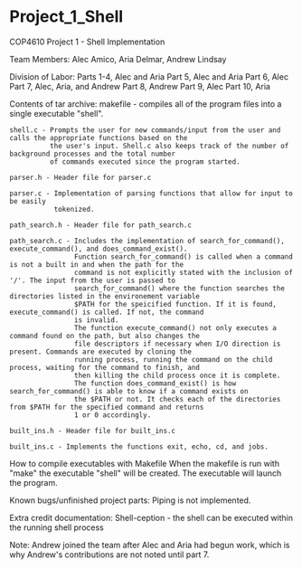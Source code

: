 # Project_1_Shell
COP4610 Project 1 - Shell Implementation

Team Members: Alec Amico, Aria Delmar, Andrew Lindsay

Division of Labor:
    Parts 1-4, Alec and Aria
    Part 5, Alec and Aria
    Part 6, Alec
    Part 7, Alec, Aria, and Andrew
    Part 8, Andrew
    Part 9, Alec
    Part 10, Aria

Contents of tar archive:
    makefile - compiles all of the program files into a single executable "shell". 

    shell.c - Prompts the user for new commands/input from the user and calls the appropriate functions based on the
              the user's input. Shell.c also keeps track of the number of background processes and the total number
              of commands executed since the program started. 

    parser.h - Header file for parser.c

    parser.c - Implementation of parsing functions that allow for input to be easily
               tokenized. 

    path_search.h - Header file for path_search.c

    path_search.c - Includes the implementation of search_for_command(), execute_command(), and does_command_exist(). 
                    Function search_for_command() is called when a command is not a built in and when the path for the
                    command is not explicitly stated with the inclusion of '/'. The input from the user is passed to 
                    search_for_command() where the function searches the directories listed in the environement variable
                    $PATH for the speicified function. If it is found, execute_command() is called. If not, the command
                    is invalid. 
                    The function execute_command() not only executes a command found on the path, but also changes the 
                    file descriptors if necessary when I/O direction is present. Commands are executed by cloning the
                    running process, running the command on the child process, waiting for the command to finish, and 
                    then killing the child process once it is complete. 
                    The function does_command_exist() is how search_for_command() is able to know if a command exists on
                    the $PATH or not. It checks each of the directories from $PATH for the specified command and returns
                    1 or 0 accordingly. 

    built_ins.h - Header file for built_ins.c

    built_ins.c - Implements the functions exit, echo, cd, and jobs. 

How to compile executables with Makefile
    When the makefile is run with "make" the executable "shell" will be created. The executable will launch the program. 

Known bugs/unfinished project parts:
    Piping is not implemented. 

Extra credit documentation:
    Shell-ception - the shell can be executed within the running shell process

Note: Andrew joined the team after Alec and Aria had begun work, which is why Andrew's contributions 
      are not noted until part 7. 

